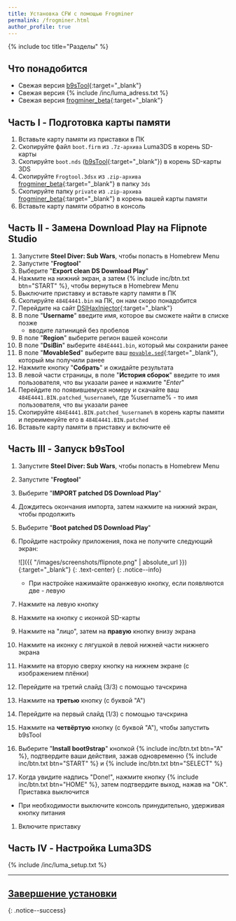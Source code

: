 ```yaml
---
title: Установка CFW с помощью Frogminer
permalink: /frogminer.html
author_profile: true
---
```

{% include toc title="Разделы" %}

## Что понадобится

* Свежая версия [b9sTool](https://github.com/zoogie/b9sTool/releases/latest){:target="_blank"}
* Свежая версия {% include /inc/luma_adress.txt %}
* Свежая версия [frogminer_beta](https://jisagi.github.io/FrogminerGuide/public/data/FROGminer_BETA.zip){:target="_blank"}

## Часть I - Подготовка карты памяти

1. Вставьте карту памяти из приставки в ПК 
1. Скопируйте файл `boot.firm` из `.7z-архива` Luma3DS в корень SD-карты
1. Скопируйте `boot.nds` ([b9sTool](https://github.com/zoogie/b9sTool/releases/latest){:target="_blank"}) в корень SD-карты 3DS
1. Скопируйте `Frogtool.3dsx` из `.zip-архива` [frogminer_beta](https://jisagi.github.io/FrogminerGuide/public/data/FROGminer_BETA.zip){:target="_blank"} в папку `3ds`
1. Скопируйте папку `private` из `.zip-архива` [frogminer_beta](https://jisagi.github.io/FrogminerGuide/public/data/FROGminer_BETA.zip){:target="_blank"} в корень вашей карты памяти
1. Вставьте карту памяти обратно в консоль

## Часть II - Замена Download Play на Flipnote Studio

1. Запустите **Steel Diver: Sub Wars**, чтобы попасть в Homebrew Menu
1. Запустите "**Frogtool**"
1. Выберите "**Export clean DS Download Play**"
1. Нажмите на нижний экран, а затем {% include inc/btn.txt btn="START" %}, чтобы вернуться в Homebrew Menu
1. Выключите приставку и вставьте карту памяти в ПК
1. Скопируйте `484E4441.bin` на ПК, он нам скоро понадобится
1. Перейдите на сайт [DSIHaxInjector](https://jenkins.nelthorya.net/job/DSIHaxInjector/build){:target="_blank"}
1. В поле "**Username**" введите имя, которое вы сможете найти в списке позже 
	* вводите латиницей без пробелов
1. В поле "**Region**" выберите регион вашей консоли
1. В поле "**DsiBin**" выберите `484E4441.bin`, который мы сохранили ранее 
1. В поле "**MovableSed**" выберите ваш [`movable.sed`](steelminer#часть-ii---подбор-уникального-ключа-приставки-movablesed){:target="_blank"}, который мы получили ранее
1. Нажмите кнопку "**Собрать**" и ожидайте результата
1. В левой части страницы, в поле "**История сборок**" введите то имя пользователя, что вы указали ранее и нажмите "*Enter*"
1. Перейдите по появившемуся номеру и скачайте ваш `484E4441.BIN.patched_%username%`, где %username% - то имя пользователя, что вы указали ранее
1. Скопируйте  `484E4441.BIN.patched_%username%` в корень карты памяти и переименуйте его в `484E4441.BIN.patched`
1. Вставьте карту памяти в приставку и включите её

## Часть III - Запуск b9sTool

1. Запустите **Steel Diver: Sub Wars**, чтобы попасть в Homebrew Menu
1. Запустите "**Frogtool**"
1. Выберите "**IMPORT patched DS Download Play**"
1. Дождитесь окончания импорта, затем нажмите на нижний экран, чтобы продолжить
1. Выберите "**Boot patched DS Download Play**"
1. Пройдите настройку приложения, пока не получите следующий экран: 

	![]({{ "/images/screenshots/flipnote.png" | absolute_url }}){:target="_blank"}
	{: .text-center}
	{: .notice--info}
	
	* При настройке нажимайте оранжевую кнопку, если появляются две - левую
1. Нажмите на левую кнопку 
1. Нажмите на кнопку с иконкой SD-карты 
1. Нажмите на "лицо", затем на **правую** кнопку внизу экрана 
1. Нажмите на иконку с лягушкой в левой нижней части нижнего экрана
1. Нажмите на вторую сверху кнопку на нижнем экране (с изображением плёнки)
1. Перейдите на третий слайд (3/3) с помощью тачскрина
1. Нажмите на **третью** кнопку (с буквой "А")
1. Перейдите на первый слайд (1/3) с помощью тачскрина
1. Нажмите на **четвёртую** кнопку (с буквой "А"), чтобы запустить b9sTool
1. Выберите "**Install boot9strap**" кнопкой {% include inc/btn.txt btn="A" %}, подтвердите ваши действия, зажав одновременно {% include inc/btn.txt btn="START" %} и {% include inc/btn.txt btn="SELECT" %}
1. Когда увидите надпись "Done!", нажмите кнопку {% include inc/btn.txt btn="HOME" %}, затем подтвердите выход, нажав на "ОК". Приставка выключится
  + При необходимости выключите консоль принудительно, удерживая кнопку питания
1. Включите приставку
  
## Часть IV - Настройка Luma3DS

{% include /inc/luma_setup.txt %}

___

## [Завершение установки](finalizing-setup)
{: .notice--success}